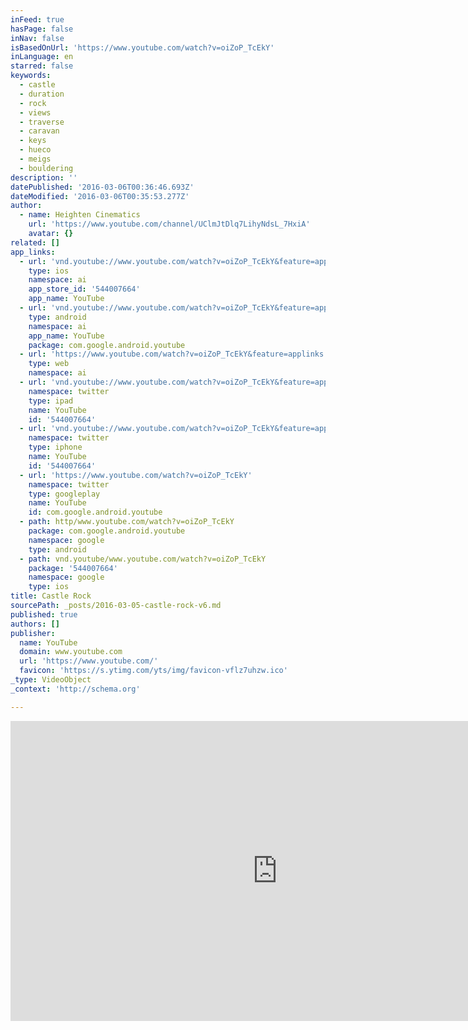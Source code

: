 ```yaml
---
inFeed: true
hasPage: false
inNav: false
isBasedOnUrl: 'https://www.youtube.com/watch?v=oiZoP_TcEkY'
inLanguage: en
starred: false
keywords:
  - castle
  - duration
  - rock
  - views
  - traverse
  - caravan
  - keys
  - hueco
  - meigs
  - bouldering
description: ''
datePublished: '2016-03-06T00:36:46.693Z'
dateModified: '2016-03-06T00:35:53.277Z'
author:
  - name: Heighten Cinematics
    url: 'https://www.youtube.com/channel/UClmJtDlq7LihyNdsL_7HxiA'
    avatar: {}
related: []
app_links:
  - url: 'vnd.youtube://www.youtube.com/watch?v=oiZoP_TcEkY&feature=applinks'
    type: ios
    namespace: ai
    app_store_id: '544007664'
    app_name: YouTube
  - url: 'vnd.youtube://www.youtube.com/watch?v=oiZoP_TcEkY&feature=applinks'
    type: android
    namespace: ai
    app_name: YouTube
    package: com.google.android.youtube
  - url: 'https://www.youtube.com/watch?v=oiZoP_TcEkY&feature=applinks'
    type: web
    namespace: ai
  - url: 'vnd.youtube://www.youtube.com/watch?v=oiZoP_TcEkY&feature=applinks'
    namespace: twitter
    type: ipad
    name: YouTube
    id: '544007664'
  - url: 'vnd.youtube://www.youtube.com/watch?v=oiZoP_TcEkY&feature=applinks'
    namespace: twitter
    type: iphone
    name: YouTube
    id: '544007664'
  - url: 'https://www.youtube.com/watch?v=oiZoP_TcEkY'
    namespace: twitter
    type: googleplay
    name: YouTube
    id: com.google.android.youtube
  - path: http/www.youtube.com/watch?v=oiZoP_TcEkY
    package: com.google.android.youtube
    namespace: google
    type: android
  - path: vnd.youtube/www.youtube.com/watch?v=oiZoP_TcEkY
    package: '544007664'
    namespace: google
    type: ios
title: Castle Rock
sourcePath: _posts/2016-03-05-castle-rock-v6.md
published: true
authors: []
publisher:
  name: YouTube
  domain: www.youtube.com
  url: 'https://www.youtube.com/'
  favicon: 'https://s.ytimg.com/yts/img/favicon-vflz7uhzw.ico'
_type: VideoObject
_context: 'http://schema.org'

---
```

<iframe src="https://cdn.embedly.com/widgets/media.html?src=https%3A%2F%2Fwww.youtube.com%2Fembed%2FoiZoP_TcEkY%3Ffeature%3Doembed&amp;url=https%3A%2F%2Fwww.youtube.com%2Fwatch%3Fv%3DoiZoP_TcEkY&amp;image=https%3A%2F%2Fi.ytimg.com%2Fvi%2FoiZoP_TcEkY%2Fhqdefault.jpg&amp;key=b7d04c9b404c499eba89ee7072e1c4f7&amp;type=text%2Fhtml&amp;schema=youtube" width="854" height="480" scrolling="no" frameborder="0" allowfullscreen="allowfullscreen" style=""></iframe>